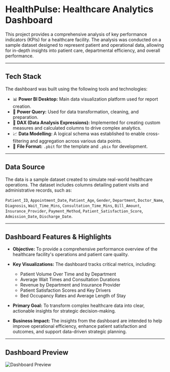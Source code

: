 # HealthPulse: Healthcare Analytics Dashboard

This project provides a comprehensive analysis of key performance indicators (KPIs) for a healthcare facility. The analysis was conducted on a sample dataset designed to represent patient and operational data, allowing for in-depth insights into patient care, departmental efficiency, and overall performance.

---

## Tech Stack

The dashboard was built using the following tools and technologies:

* 📊 **Power BI Desktop:** Main data visualization platform used for report creation.
* 🧰 **Power Query:** Used for data transformation, cleaning, and preparation.
* 🧠 **DAX (Data Analysis Expressions):** Implemented for creating custom measures and calculated columns to drive complex analytics.
* 📈 **Data Modelling:** A logical schema was established to enable cross-filtering and aggregation across various data points.
* 📁 **File Format:** `.pbit` for the template and `.pbix` for development.

---

## Data Source

The data is a sample dataset created to simulate real-world healthcare operations. The dataset includes columns detailing patient visits and administrative records, such as:

`Patient_ID`, `Appointment_Date`, `Patient_Age`, `Gender`, `Department`, `Doctor_Name`, `Diagnosis`, `Wait_Time_Mins`, `Consultation_Time_Mins`, `Bill_Amount`, `Insurance_Provider`, `Payment_Method`, `Patient_Satisfaction_Score`, `Admission_Date`, `Discharge_Date`.

---

## Dashboard Features & Highlights

* **Objective:** To provide a comprehensive performance overview of the healthcare facility's operations and patient care quality.

* **Key Visualizations:** The dashboard tracks critical metrics, including:
    * Patient Volume Over Time and by Department
    * Average Wait Times and Consultation Durations
    * Revenue by Department and Insurance Provider
    * Patient Satisfaction Scores and Key Drivers
    * Bed Occupancy Rates and Average Length of Stay

* **Primary Goal:** To transform complex healthcare data into clear, actionable insights for strategic decision-making.

* **Business Impact:** The insights from the dashboard are intended to help improve operational efficiency, enhance patient satisfaction and outcomes, and support data-driven strategic planning.

---

## Dashboard Preview

![Dashboard Preview](URL_to_your_dashboard_preview_image.png)
